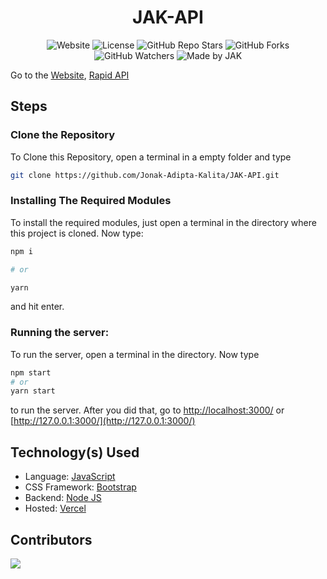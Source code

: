 <div align=center>

# JAK-API

![Website](https://img.shields.io/website?down_color=red&down_message=Offline&style=for-the-badge&up_color=green&up_message=Online&url=https%3A%2F%2Fjak-api.vercel.app)
![License](https://img.shields.io/github/license/Jonak-Adipta-Kalita/JAK-API?style=for-the-badge)
![GitHub Repo Stars](https://img.shields.io/github/stars/Jonak-Adipta-Kalita/JAK-API?style=for-the-badge)
![GitHub Forks](https://img.shields.io/github/forks/Jonak-Adipta-Kalita/JAK-API?style=for-the-badge)
![GitHub Watchers](https://img.shields.io/github/watchers/Jonak-Adipta-Kalita/JAK-API?style=for-the-badge)
![Made by JAK](https://img.shields.io/badge/BeastNight%20TV-Made%20by%20JAK-blue?style=for-the-badge)

</div>

Go to the [Website](https://jak-api.vercel.app/), [Rapid API](https://rapidapi.com/Jonak-Adipta-Kalita/api/jak_api)

## Steps

### Clone the Repository

To Clone this Repository, open a terminal in a empty folder and type

```bash
git clone https://github.com/Jonak-Adipta-Kalita/JAK-API.git
```

### Installing The Required Modules

To install the required modules, just open a terminal in the directory where this project
is cloned. Now type:

```bash
npm i

# or

yarn
```

and hit enter.

### Running the server:

To run the server, open a terminal in the directory. Now type

```bash
npm start
# or
yarn start
```

to run the server. After you did that, go to [http://localhost:3000/](http://localhost:3000/) or
[http://127.0.0.1:3000/](http://127.0.0.1:3000/)

## Technology(s) Used

-   Language: [JavaScript](https://www.javascript.com/)
-   CSS Framework: [Bootstrap](https://getbootstrap.com/docs/4.6/getting-started/introduction/)
-   Backend: [Node JS](https://nodejs.org/)
-   Hosted: [Vercel](https://vercel.com/)

## Contributors

<a href = "https://github.com/Jonak-Adipta-Kalita/JAK-API/graphs/contributors">
	<img src="https://contrib.rocks/image?repo=Jonak-Adipta-Kalita/JAK-API" />
</a>
